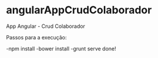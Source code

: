 # angularAppCrudColaborador
App Angular - Crud Colaborador

Passos para a execução:

-npm install
-bower install
-grunt serve
done!
